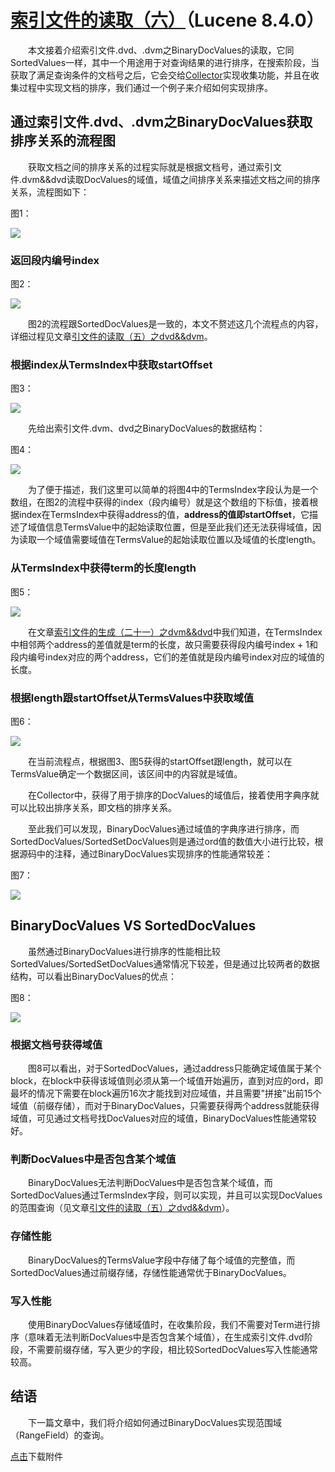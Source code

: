# [索引文件的读取（六）](https://www.amazingkoala.com.cn/Lucene/Search/)（Lucene 8.4.0）

&emsp;&emsp;本文接着介绍索引文件.dvd、.dvm之BinaryDocValues的读取，它同SortedValues一样，其中一个用途用于对查询结果的进行排序，在搜索阶段，当获取了满足查询条件的文档号之后，它会交给[Collector](https://www.amazingkoala.com.cn/Lucene/Search/2019/0812/82.html)实现收集功能，并且在收集过程中实现文档的排序，我们通过一个例子来介绍如何实现排序。

## 通过索引文件.dvd、.dvm之BinaryDocValues获取排序关系的流程图

&emsp;&emsp;获取文档之间的排序关系的过程实际就是根据文档号，通过索引文件.dvm&&dvd读取DocValues的域值，域值之间排序关系来描述文档之间的排序关系，流程图如下：

图1：

<img src="索引文件的读取（六）-image/1.png">

### 返回段内编号index

图2：

<img src="索引文件的读取（六）-image/2.png">

&emsp;&emsp;图2的流程跟SortedDocValues是一致的，本文不赘述这几个流程点的内容，详细过程见文章[引文件的读取（五）之dvd&&dvm](https://www.amazingkoala.com.cn/Lucene/Search/2020/0714/154.html)。

### 根据index从TermsIndex中获取startOffset

图3：

<img src="索引文件的读取（六）-image/3.png">

&emsp;&emsp;先给出索引文件.dvm、dvd之BinaryDocValues的数据结构：

图4：

<img src="索引文件的读取（六）-image/4.png">

&emsp;&emsp;为了便于描述，我们这里可以简单的将图4中的TermsIndex字段认为是一个数组，在图2的流程中获得的index（段内编号）就是这个数组的下标值，接着根据index在TermsIndex中获得address的值，**address的值即startOffset**，它描述了域值信息TermsValue中的起始读取位置，但是至此我们还无法获得域值，因为读取一个域值需要域值在TermsValue的起始读取位置以及域值的长度length。

### 从TermsIndex中获得term的长度length

图5：

<img src="索引文件的读取（六）-image/5.png">

&emsp;&emsp;在文章[索引文件的生成（二十一）之dvm&&dvd](https://www.amazingkoala.com.cn/Lucene/Index/2020/0605/147.html)中我们知道，在TermsIndex中相邻两个address的差值就是term的长度，故只需要获得段内编号index + 1和段内编号index对应的两个address，它们的差值就是段内编号index对应的域值的长度。

### 根据length跟startOffset从TermsValues中获取域值

图6：

<img src="索引文件的读取（六）-image/6.png">

&emsp;&emsp;在当前流程点，根据图3、图5获得的startOffset跟length，就可以在TermsValue确定一个数据区间，该区间中的内容就是域值。

&emsp;&emsp;在Collector中，获得了用于排序的DocValues的域值后，接着使用字典序就可以比较出排序关系，即文档的排序关系。

&emsp;&emsp;至此我们可以发现，BinaryDocValues通过域值的字典序进行排序，而SortedDocValues/SortedSetDocValues则是通过ord值的数值大小进行比较，根据源码中的注释，通过BinaryDocValues实现排序的性能通常较差：

图7：

<img src="索引文件的读取（六）-image/7.png">

## BinaryDocValues VS SortedDocValues

&emsp;&emsp;虽然通过BinaryDocValues进行排序的性能相比较SortedValues/SortedSetDocValues通常情况下较差，但是通过比较两者的数据结构，可以看出BinaryDocValues的优点：

图8：

<img src="索引文件的读取（六）-image/8.png">

### 根据文档号获得域值

&emsp;&emsp;图8可以看出，对于SortedDocValues，通过address只能确定域值属于某个block，在block中获得该域值则必须从第一个域值开始遍历，直到对应的ord，即最坏的情况下需要在block遍历16次才能找到对应域值，并且需要"拼接"出前15个域值（前缀存储），而对于BinaryDocValues，只需要获得两个address就能获得域值，可见通过文档号找DocValues对应的域值，BinaryDocValues性能通常较好。

### 判断DocValues中是否包含某个域值

&emsp;&emsp;BinaryDocValues无法判断DocValues中是否包含某个域值，而SortedDocValues通过TermsIndex字段，则可以实现，并且可以实现DocValues的范围查询（见文章[引文件的读取（五）之dvd&&dvm](https://www.amazingkoala.com.cn/Lucene/Search/2020/0714/154.html)）。

### 存储性能

&emsp;&emsp;BinaryDocValues的TermsValue字段中存储了每个域值的完整值，而SortedDocValues通过前缀存储，存储性能通常优于BinaryDocValues。

### 写入性能

&emsp;&emsp;使用BinaryDocValues存储域值时，在收集阶段，我们不需要对Term进行排序（意味着无法判断DocValues中是否包含某个域值），在生成索引文件.dvd阶段，不需要前缀存储，写入更少的字段，相比较SortedDocValues写入性能通常较高。

## 结语

&emsp;&emsp;下一篇文章中，我们将介绍如何通过BinaryDocValues实现范围域（RangeField）的查询。

[点击](http://www.amazingkoala.com.cn/attachment/Lucene/Search/索引文件的读取（六）/索引文件的读取（六）.zip)下载附件